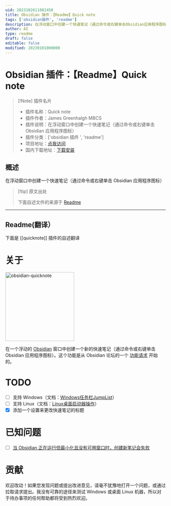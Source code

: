 ```yaml
---
uid: 2023102611082450
title: Obsidian 插件：【Readme】Quick note
tags: ['obsidian插件', 'readme']
description: 在浮动窗口中创建一个快速笔记（通过命令或右键单击Obsidian应用程序图标）
author: AI
type: readme
draft: false
editable: false
modified: 20230101000000
---
```


# Obsidian 插件：【Readme】Quick note

> [!Note] 插件名片
> - 插件名称：Quick note
> - 插件作者：James Greenhalgh MBCS
> - 插件说明：在浮动窗口中创建一个快速笔记（通过命令或右键单击 Obsidian 应用程序图标）
> - 插件分类：['obsidian 插件 ', 'readme']
> - 项目地址：[点我访问](https://github.com/jamesgreenblue/obsidian-quicknote)
> - 国内下载地址：[下载安装](https://pkmer.cn/products/plugin/pluginMarket/?quicknote)

## 概述

在浮动窗口中创建一个快速笔记（通过命令或右键单击 Obsidian 应用程序图标）

> [!tip] 原文出处
>
>下面自述文件的来源于 [Readme](https://ghproxy.net/https://raw.githubusercontent.com/jamesgreenblue/obsidian-quicknote/main/README.md)

---

## Readme(翻译）

下面是 [[quicknote]] 插件的自述翻译

# 关于

<img width="216" alt="obsidian-quicknote" src="https://github.com/jamesgreenblue/obsidian-quicknote/assets/6577312/6b5b1bc7-e8e5-4e05-ba80-9f0318193947">

在一个浮动的 [Obsidian](https://obsidian.md) 窗口中创建一个新的快速笔记（通过命令或右键单击 Obsidian 应用程序图标）。这个功能是从 Obsidian 论坛的一个 [功能请求](https://forum.obsidian.md/t/create-new-note-from-right-clicking-app-icon/63210) 开始的。

# TODO

- [ ] 支持 Windows（文档：[Windows任务栏JumpList](https://www.electronjs.org/docs/latest/tutorial/windows-taskbar)）
- [ ] 支持 Linux（文档：[Linux桌面启动器操作](https://www.electronjs.org/docs/latest/tutorial/linux-desktop-actions)）
- [x] 添加一个设置来更改快速笔记的标题

# 已知问题

- [ ] [当 Obsidian 正在运行但最小化且没有可用窗口时，创建新笔记会失败](https://forum.obsidian.md/t/macos-creating-new-note-fails-when-obsidian-is-running-but-minimized-closed/51597)

# 贡献

欢迎改动！如果您发现问题或提出改进意见，请毫不犹豫地打开一个问题，或通过拉取请求提出。我没有可靠的途径来测试 Windows 或桌面 Linux 机器，所以对于待办事项的任何帮助都将受到热烈欢迎。
